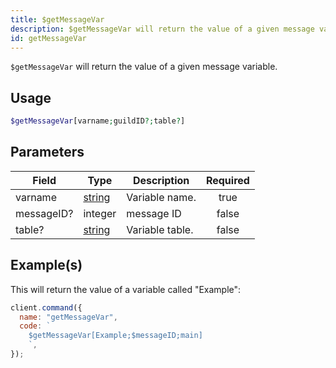 ```yaml
---
title: $getMessageVar
description: $getMessageVar will return the value of a given message variable.
id: getMessageVar
---
```


`$getMessageVar` will return the value of a given message variable.

## Usage

```php
$getMessageVar[varname;guildID?;table?]
```

## Parameters

| Field      | Type                                                                                              | Description     | Required |
| ---------- | ------------------------------------------------------------------------------------------------- | --------------- | :------: |
| varname    | [string](https://developer.mozilla.org/en-US/docs/Web/JavaScript/Reference/Global_Objects/String) | Variable name.  |   true   |
| messageID? | integer                                                                                           | message ID      |  false   |
| table?     | [string](https://developer.mozilla.org/en-US/docs/Web/JavaScript/Reference/Global_Objects/String) | Variable table. |  false   |

## Example(s)

This will return the value of a variable called "Example":

```javascript
client.command({
  name: "getMessageVar",
  code: `
    $getMessageVar[Example;$messageID;main]
    `,
});
```
